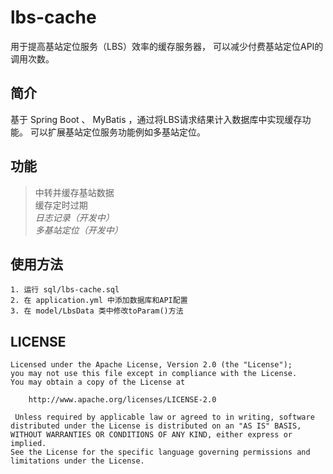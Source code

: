  lbs-cache  
 ====
 
 用于提高基站定位服务（LBS）效率的缓存服务器， 可以减少付费基站定位API的调用次数。
 
 简介  
 -------  
 基于 Spring Boot 、 MyBatis ，通过将LBS请求结果计入数据库中实现缓存功能。
 可以扩展基站定位服务功能例如多基站定位。
 
 功能
 -------  
 
   >中转并缓存基站数据  
    缓存定时过期  
    _日志记录（开发中）_  
    _多基站定位（开发中）_
 
 使用方法
 -------  
    1. 运行 sql/lbs-cache.sql
    2. 在 application.yml 中添加数据库和API配置
    3. 在 model/LbsData 类中修改toParam()方法
    
 
 LICENSE
 -------  
    Licensed under the Apache License, Version 2.0 (the "License");
    you may not use this file except in compliance with the License.
    You may obtain a copy of the License at
 
        http://www.apache.org/licenses/LICENSE-2.0
 
     Unless required by applicable law or agreed to in writing, software
    distributed under the License is distributed on an "AS IS" BASIS,
    WITHOUT WARRANTIES OR CONDITIONS OF ANY KIND, either express or implied.
    See the License for the specific language governing permissions and
    limitations under the License.